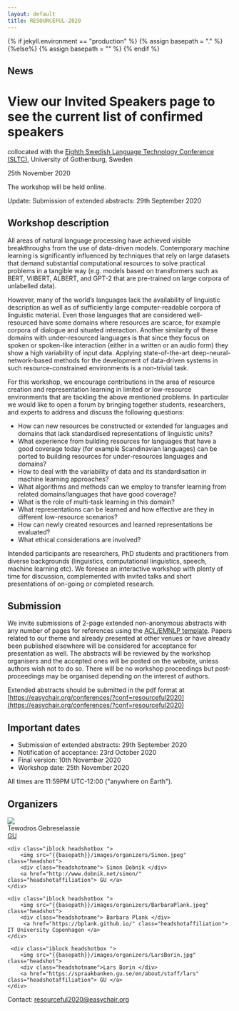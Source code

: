 ```yaml
---
layout: default
title: RESOURCEFUL-2020
---
```

{% if jekyll.environment  == "production" %}
        {% assign basepath = "." %}
        {%else%}
        {% assign basepath = "" %}
        {% endif %}
## News
        
   # View our Invited Speakers page to see the current list of confirmed speakers

collocated with the [Eighth Swedish Language Technology Conference (SLTC)](https://spraakbanken.gu.se/en/sltc2020), University of Gothenburg, Sweden

25th November 2020

The workshop will be held online.


<div class="update">
        Update: <a>Submission of extended abstracts: 29th September 2020</a>
</div> 


## Workshop description

All areas of natural language processing have achieved visible breakthroughs from the use of data-driven models. Contemporary machine learning is significantly influenced by techniques that rely on large datasets that demand substantial computational resources to solve practical problems in a tangible way (e.g. models based on transformers such as BERT, VilBERT, ALBERT, and GPT-2 that are pre-trained on large corpora of unlabelled data). 

However, many of the world’s languages lack the availability of linguistic description as well as of sufficiently large computer-readable corpora of linguistic material. Even those languages that are considered well-resourced have some domains where resources are scarce, for example corpora of dialogue and situated interaction. Another similarity of these domains with under-resourced languages is that since they focus on spoken or spoken-like interaction (either in a written or an audio form) they show a high variability of input data. Applying state-of-the-art deep-neural-network-based methods for the development of data-driven systems in such resource-constrained environments is a non-trivial task.

For this workshop, we encourage contributions in the area of resource creation and representation learning in limited or low-resource environments that are tackling the above mentioned problems. In particular we would like to open a forum by bringing together students, researchers, and experts to address and discuss the following questions:

  - How can new resources be constructed or extended for languages and domains that lack standardised representations of linguistic units?
  - What experience from building resources for languages that have a good coverage today (for example Scandinavian languages) can be ported to building resources for under-resources languages and domains?
  -  How to deal with the variability of data and its standardisation in machine learning approaches?
  - What algorithms and methods can we employ to transfer learning from related domains/languages that have good coverage?
  - What is the role of multi-task learning in this domain?
  - What representations can be learned and how effective are they in different low-resource scenarios?
  - How can newly created resources and learned representations be evaluated?
  - What ethical considerations are involved?

Intended participants are researchers, PhD students and practitioners from diverse backgrounds (linguistics, computational linguistics, speech, machine learning etc). We foresee an interactive workshop with plenty of time for discussion, complemented with invited talks and short presentations of on-going or completed research.


## Submission

We invite submissions of 2-page extended non-anonymous abstracts with any number of pages for references using the [ACL/EMNLP template](https://2020.emnlp.org/files/emnlp2020-templates.zip). Papers related to our theme and already presented at other venues or have already been published elsewhere will be considered for acceptance for presentation as well. The abstracts will be reviewed by the workshop organisers and the accepted ones will be posted on the website, unless authors wish not to do so. There will be no workshop proceedings but post-proceedings may be organised depending on the interest of authors.

Extended abstracts should be submitted in the pdf format at [https://easychair.org/conferences/?conf=resourceful2020](https://easychair.org/conferences/?conf=resourceful2020)


## Important dates

 - Submission of extended abstracts: 29th September 2020
 - Notification of acceptance: 23rd October 2020
 - Final version: 10th November 2020
 - Workshop date: 25th November 2020

All times are 11:59PM UTC-12:00 ("anywhere on Earth").


## Organizers

<div>
    <div class="iblock headshotbox "> 
        <img src="{{basepath}}/images/organizers/tewodros.jpg" class="headshot">
        <div class="headshotname"> Tewodros Gebreselassie </div>
            <a href="https://clasp.gu.se/about/people/tewodros-gebreselassie" class="headshotaffiliation"> GU</a>
    </div>

    <div class="iblock headshotbox "> 
        <img src="{{basepath}}/images/organizers/Simon.jpeg" class="headshot">
        <div class="headshotname"> Simon Dobnik </div>
        <a href="http://www.dobnik.net/simon/" class="headshotaffiliation"> GU </a> 
    </div>
    
    <div class="iblock headshotbox "> 
        <img src="{{basepath}}/images/organizers/BarbaraPlank.jpeg" class="headshot">
        <div class="headshotname"> Barbara Plank </div>
         <a href="https://bplank.github.io/" class="headshotaffiliation"> IT University Copenhagen </a>
    </div>

     <div class="iblock headshotbox ">  
        <img src="{{basepath}}/images/organizers/LarsBorin.jpg" class="headshot">
        <div class="headshotname">Lars Borin </div>
        <a href="https://spraakbanken.gu.se/en/about/staff/lars" class="headshotaffiliation"> GU </a> 
    </div> 
</div>

Contact: [resourceful2020@easychair.org](mailto:resourceful2020@easychair.org)
